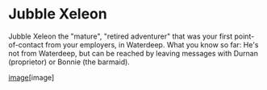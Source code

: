 # Jubble Xeleon
Jubble Xeleon the "mature", "retired adventurer" that was your first point-of-contact from your employers, in Waterdeep.  What you know so far: He's not from Waterdeep, but can be reached by leaving messages with Durnan (proprietor) or Bonnie (the barmaid).

[image](https://github.com/gregofgreg5/magick-ink2020/blob/main/npc-directory/Jubble%20Xeleon.jpg?raw=true)[image]
